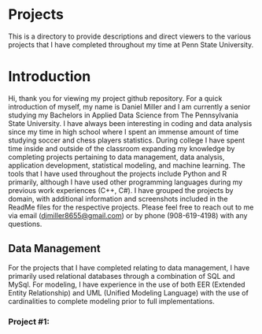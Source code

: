 # Projects
This is a directory to provide descriptions and direct viewers to the various projects that I have completed throughout my time at Penn State University.  

# Introduction
Hi, thank you for viewing my project github repository. For a quick introduction of myself, my name is Daniel Miller and I am currently a senior studying my Bachelors in Applied Data Science from The Pennsylvania State University. I have always been interesting in coding and data analysis since my time in high school where I spent an immense amount of time studying soccer and chess players statistics. 
During college I have spent time inside and outside of the classroom expanding my knowledge by completing projects pertaining to data management, data analysis, application development, statistical modeling, and machine learning. The tools that I have used throughout the projects include Python and R primarily, although I have used other programming languages during my previous work experiences (C++, C#). I have grouped the projects by domain, with additional information and screenshots included in the ReadMe files for the respective projects. Please feel free to reach out to me via email (djmiller8655@gmail.com) or by phone (908-619-4198) with any questions.

## Data Management
For the projects that I have completed relating to data management, I have primarily used relational databases through a combination of SQL and MySql. For modeling, I have experience in the use of both EER (Extended Entity Relationship) and UML (Unified Modeling Language) with the use of cardinalities to complete modeling prior to full implementations. 

### Project #1: 
